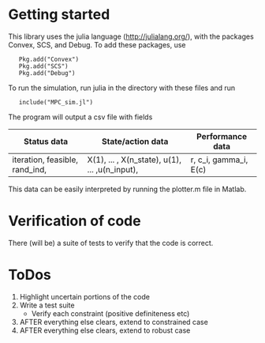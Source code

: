 # Getting started

This library uses the julia language (http://julialang.org/), with the packages Convex, SCS, and Debug. To add these packages, use 
```
   Pkg.add("Convex")
   Pkg.add("SCS")
   Pkg.add("Debug")
```

To run the simulation, run julia in the directory with these files and run
```
   include("MPC_sim.jl")
```

The program will output a csv file with fields

|  Status data                   | State/action data                             |  Performance data     |
| ------------------------------ | --------------------------------------------- | --------------------- |
| iteration, feasible, rand_ind, | X(1), ... , X(n_state), u(1), ... ,u(n_input),| r, c_i, gamma_i, E(c) |

This data can be easily interpreted by running the plotter.m file in Matlab.

# Verification of code

There (will be) a suite of tests to verify that the code is correct.

# ToDos
1. Highlight uncertain portions of the code
2. Write a test suite
	- Verify each constraint (positive definiteness etc)
3. AFTER everything else clears, extend to constrained case
4. AFTER everything else clears, extend to robust case

